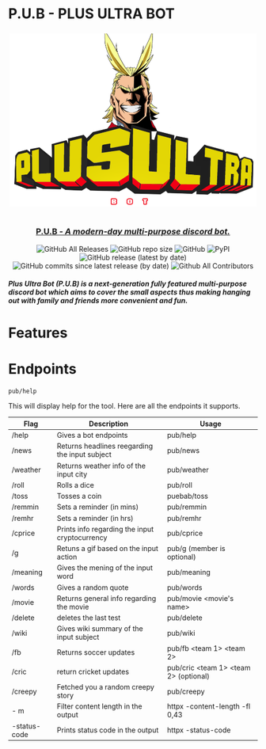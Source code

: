 <h1 align="left">P.U.B - PLUS ULTRA BOT</h1>

<div align="center">
  
  <h3 align="center">
    <img src="Assets/Plus Ultra Bot.png" alt="PLUS ULTRA" width = 500px, height = 350px></a><br>
    <br>
   <p align="center" ><ins><strong>P.U.B</strong> <em>- A modern-day multi-purpose discord bot.</em></ins></p>
  </h3>

 
  ![GitHub All Releases](https://img.shields.io/github/downloads/AkshatJoshi2000/TOP-NEWS-STORIES/total?logo=Github&logoColor=%09%23FF0000&style=flat-square)
  ![GitHub repo size](https://img.shields.io/github/repo-size/AkshatJoshi2000/TOP-NEWS-STORIES?style=flat-square)
  ![GitHub](https://img.shields.io/github/license/AkshatJoshi2000/TOP-NEWS-STORIES)
  ![PyPI](https://img.shields.io/pypi/v/selenium?color=%09&label=selenium&style=flat-square)
  ![GitHub release (latest by date)](https://img.shields.io/github/v/release/AkshatJoshi2000/TOP-NEWS-STORIES)
  ![GitHub commits since latest release (by date)](https://img.shields.io/github/commits-since/AkshatJoshi2000/P.U.B---Plus-Ultra-Bot/latest)
  ![Github All Contributors](https://img.shields.io/github/all-contributors/AkshatJoshi2000/P.U.B---Plus-Ultra-Bot)
  

  <h5 align = "left">Plus Ultra Bot (P.U.B) is a next-generation fully featured multi-purpose discord bot which aims to cover the small aspects thus making hanging out with family and friends more convenient and fun.
</h5>
</div>

# Features


# Endpoints

```sh
pub/help
```

This will display help for the tool. Here are all the endpoints it supports.

| Flag                    | Description                                             | Usage                                              |
|-------------------------|---------------------------------------------------------|----------------------------------------------------|
| /help                   | Gives a bot endpoints                                   | pub/help                                           |
| /news                   | Returns headlines reegarding the input subject          | pub/news <subject>                                 |
| /weather                | Returns weather info of the input city                  | pub/weather <city> <country>                       |
| /roll                   | Rolls a dice                                            | pub/roll                                           |
| /toss                   | Tosses a coin                                           | puebab/toss                                        |
| /remmin                 | Sets a reminder (in mins)                               | pub/remmin <time in mins> <text>                   |
| /remhr                  | Sets a reminder (in hrs)                                | pub/remhr <time in hr> <text>                      |
| /cprice                 | Prints info regarding the input cryptocurrency          | pub/cprice <cryptocurrency>                        |
| /g                      | Retuns a gif based on the input action                  | pub/g <gif action> <member> (member is optional)   |
| /meaning                | Gives the mening of the input word                      | pub/meaning <word>                                 |
| /words                  | Gives a random quote                                    | pub/words                                          |
| /movie                  | Returns general info regarding the movie                | pub/movie <movie's name>                           |
| /delete                 | deletes the last test                                   | pub/delete                                         |
| /wiki                   | Gives wiki summary of the input subject                 | pub/wiki <subject>                                 |
| /fb                     | Returns soccer updates                                  | pub/fb <team 1> <team 2>                           |
| /cric                   | return cricket updates                                  | pub/cric <team 1> <team 2> (optional)              |
| /creepy                 | Fetched you a random creepy story                       | pub/creepy                                         |
| -  m                    | Filter content length in the output                     | httpx -content-length -fl 0,43                     |
| -status-code            | Prints status code in the output                        | httpx -status-code                                 |



